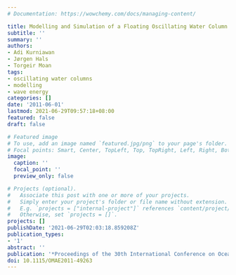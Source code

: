 ```yaml
---
# Documentation: https://wowchemy.com/docs/managing-content/

title: Modelling and Simulation of a Floating Oscillating Water Column
subtitle: ''
summary: ''
authors:
- Adi Kurniawan
- Jørgen Hals
- Torgeir Moan
tags: 
- oscillating water columns
- modelling
- wave energy
categories: []
date: '2011-06-01'
lastmod: 2021-06-29T09:57:18+08:00
featured: false
draft: false

# Featured image
# To use, add an image named `featured.jpg/png` to your page's folder.
# Focal points: Smart, Center, TopLeft, Top, TopRight, Left, Right, BottomLeft, Bottom, BottomRight.
image:
  caption: ''
  focal_point: ''
  preview_only: false

# Projects (optional).
#   Associate this post with one or more of your projects.
#   Simply enter your project's folder or file name without extension.
#   E.g. `projects = ["internal-project"]` references `content/project/deep-learning/index.md`.
#   Otherwise, set `projects = []`.
projects: []
publishDate: '2021-06-29T02:03:18.859208Z'
publication_types:
- '1'
abstract: ''
publication: '*Proceedings of the 30th International Conference on Ocean, Offshore and Arctic Engineering*'
doi: 10.1115/OMAE2011-49263
---
```

